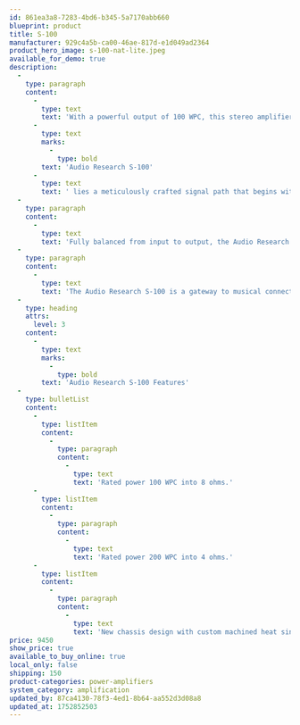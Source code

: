 ```yaml
---
id: 861ea3a8-7283-4bd6-b345-5a7170abb660
blueprint: product
title: S-100
manufacturer: 929c4a5b-ca00-46ae-817d-e1d049ad2364
product_hero_image: s-100-nat-lite.jpeg
available_for_demo: true
description:
  -
    type: paragraph
    content:
      -
        type: text
        text: 'With a powerful output of 100 WPC, this stereo amplifier is the culmination of passion and ingenuity from our newly formed solid-state engineering team, designed to breathe life into your favorite recordings. At the core of the '
      -
        type: text
        marks:
          -
            type: bold
        text: 'Audio Research S-100'
      -
        type: text
        text: ' lies a meticulously crafted signal path that begins with a differential JFET-based input stage, ensuring that every nuance and detail of the music is captured with stunning clarity. The voltage amplifier and Class-AB output stages, built on bipolar transistor designs, deliver a rich, dynamic sound that resonates deeply, allowing you to feel the emotion and energy of each performance.'
  -
    type: paragraph
    content:
      -
        type: text
        text: 'Fully balanced from input to output, the Audio Research S-100 minimizes interference and distortion, creating an immersive listening experience that transports you into the heart of the music. With the flexibility of balanced or single-ended operation selectable from the rear panel, you can tailor your setup to perfectly match your audio environment and personal preferences.'
  -
    type: paragraph
    content:
      -
        type: text
        text: 'The Audio Research S-100 is a gateway to musical connection, inviting you to experience your favorite tracks with renewed passion and depth. Whether it’s the delicate strum of a guitar, the soaring notes of a vocalist, or the intricate layers of a symphony, this amplifier is designed to evoke emotion and create unforgettable moments. Let the S-100 be your companion on a journey through sound, where every note resonates with the spirit of the music you love.'
  -
    type: heading
    attrs:
      level: 3
    content:
      -
        type: text
        marks:
          -
            type: bold
        text: 'Audio Research S-100 Features'
  -
    type: bulletList
    content:
      -
        type: listItem
        content:
          -
            type: paragraph
            content:
              -
                type: text
                text: 'Rated power 100 WPC into 8 ohms.'
      -
        type: listItem
        content:
          -
            type: paragraph
            content:
              -
                type: text
                text: 'Rated power 200 WPC into 4 ohms.'
      -
        type: listItem
        content:
          -
            type: paragraph
            content:
              -
                type: text
                text: 'New chassis design with custom machined heat sinks.'
price: 9450
show_price: true
available_to_buy_online: true
local_only: false
shipping: 150
product-categories: power-amplifiers
system_category: amplification
updated_by: 87ca4130-78f3-4ed1-8b64-aa552d3d08a8
updated_at: 1752852503
---
```

